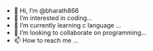 - 👋 Hi, I’m @bharath866
- 👀 I’m interested in coding...
- 🌱 I’m currently learning c language  ...
- 💞️ I’m looking to collaborate on programming...
- 📫 How to reach me ...

<!---
bharath866/bharath866 is a ✨ special ✨ repository because its `README.md` (this file) appears on your GitHub profile.
You can click the Preview link to take a look at your changes.
--->
